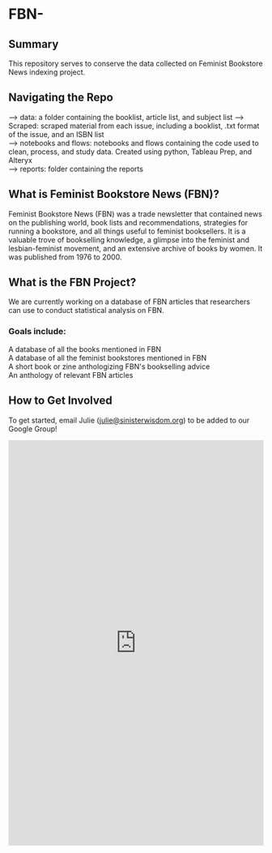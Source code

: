 # FBN-
## Summary
This repository serves to conserve the data collected on Feminist Bookstore News indexing project. 

## Navigating the Repo
--> data: a folder containing the booklist, article list, and subject list 
--> Scraped: scraped material from each issue, including a booklist, .txt format of the issue, and an ISBN list     
--> notebooks and flows: notebooks and flows containing the code used to clean, process, and study data. Created using python, Tableau Prep, and Alteryx     
--> reports: folder containing the reports        

## What is Feminist Bookstore News (FBN)?

Feminist Bookstore News (FBN) was a trade newsletter that contained news on the publishing world, book lists and recommendations, strategies for running a bookstore, and all things useful to feminist booksellers. It is a valuable trove of bookselling knowledge, a glimpse into the feminist and lesbian-feminist movement, and an extensive archive of books by women. It was published from 1976 to 2000.

## What is the FBN Project?

We are currently working on a database of FBN articles that researchers can use to conduct statistical analysis on FBN. 

### Goals include:
A database of all the books mentioned in FBN    
A database of all the feminist bookstores mentioned in FBN     
A short book or zine anthologizing FBN's bookselling advice     
An anthology of relevant FBN articles        

## How to Get Involved

To get started, email Julie (julie@sinisterwisdom.org) to be added to our Google Group!

<!DOCTYPE html>
<html lang="en">
<head>
    <meta charset="UTF-8">
    <meta name="viewport" content="width=device-width, initial-scale=1.0">
    <title>Embedded PDF</title>
</head>
<body>
    <iframe src="https://drive.google.com/file/d/1lrF3ITBOOVqYLT3bRqw4LMBwLE9SogtP/preview" width="100%" height="800px" frameborder="0">
        This browser does not support PDFs. Please download the PDF to view it: <a href="https://drive.google.com/file/d/1lrF3ITBOOVqYLT3bRqw4LMBwLE9SogtP/view?usp=drivesdk">Download PDF</a>.
    </iframe>
</body>
</html>




